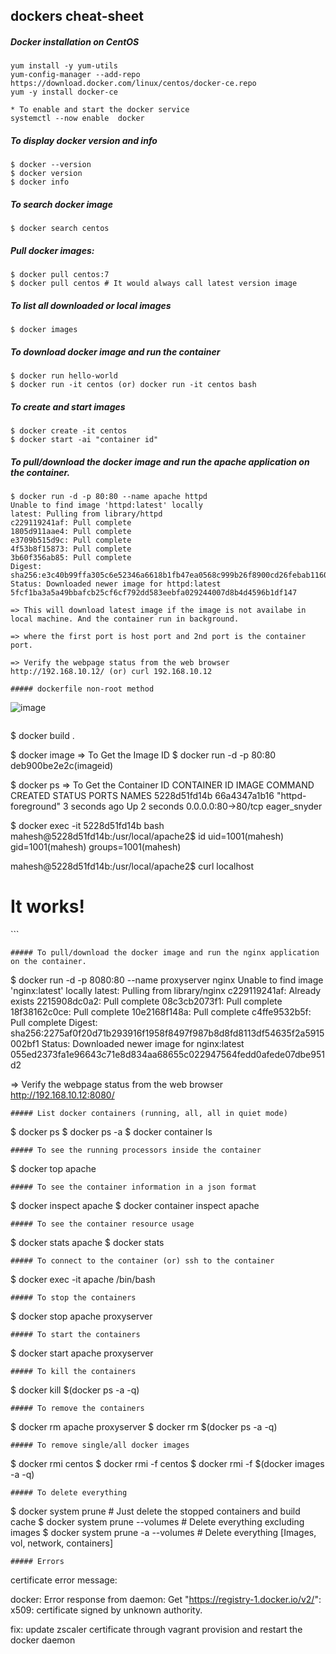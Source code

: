 ## dockers cheat-sheet

##### Docker installation on CentOS
```
yum install -y yum-utils
yum-config-manager --add-repo https://download.docker.com/linux/centos/docker-ce.repo
yum -y install docker-ce

* To enable and start the docker service
systemctl --now enable  docker
```
##### To display docker version and info
```
$ docker --version
$ docker version
$ docker info
```
##### To search docker image
```
$ docker search centos
```
##### Pull docker images:
```
$ docker pull centos:7
$ docker pull centos # It would always call latest version image
```
##### To list all downloaded or local images
```
$ docker images
```
##### To download docker image and run the container
```
$ docker run hello-world
$ docker run -it centos (or) docker run -it centos bash
```
##### To create and start images
```
$ docker create -it centos
$ docker start -ai "container id"
```
##### To pull/download the docker image and run the apache application on the container.
```
$ docker run -d -p 80:80 --name apache httpd   
Unable to find image 'httpd:latest' locally
latest: Pulling from library/httpd
c229119241af: Pull complete 
1805d911aae4: Pull complete 
e3709b515d9c: Pull complete 
4f53b8f15873: Pull complete 
3b60f356ab85: Pull complete 
Digest: sha256:e3c40b99ffa305c6e52346a6618b1fb47ea0568c999b26f8900cd26febab1160
Status: Downloaded newer image for httpd:latest
5fcf1ba3a5a49bbafcb25cf6cf792dd583eebfa029244007d8b4d4596b1df147

=> This will download latest image if the image is not availabe in local machine. And the container run in background.

=> where the first port is host port and 2nd port is the container port.

=> Verify the webpage status from the web browser http://192.168.10.12/ (or) curl 192.168.10.12

##### dockerfile non-root method
```
![image](https://user-images.githubusercontent.com/13557069/213743894-7f39e05b-f125-43ff-9862-4caa99ddef1b.png)
```

```
$ docker build .

$ docker image => To Get the Image ID
$ docker run -d -p 80:80 deb900be2e2c(imageid)

$ docker ps => To Get the Container ID
CONTAINER ID   IMAGE          COMMAND              CREATED         STATUS         PORTS                NAMES
5228d51fd14b   66a4347a1b16   "httpd-foreground"   3 seconds ago   Up 2 seconds   0.0.0.0:80->80/tcp   eager_snyder

$ docker exec -it 5228d51fd14b bash
mahesh@5228d51fd14b:/usr/local/apache2$ id
uid=1001(mahesh) gid=1001(mahesh) groups=1001(mahesh)

mahesh@5228d51fd14b:/usr/local/apache2$ curl localhost
<html><body><h1>It works!</h1></body></html>
```

```
##### To pull/download the docker image and run the nginx application on the container.
```
$ docker run -d -p 8080:80 --name proxyserver nginx
Unable to find image 'nginx:latest' locally
latest: Pulling from library/nginx
c229119241af: Already exists 
2215908dc0a2: Pull complete 
08c3cb2073f1: Pull complete 
18f38162c0ce: Pull complete 
10e2168f148a: Pull complete 
c4ffe9532b5f: Pull complete 
Digest: sha256:2275af0f20d71b293916f1958f8497f987b8d8fd8113df54635f2a5915002bf1
Status: Downloaded newer image for nginx:latest
055ed2373fa1e96643c71e8d834aa68655c022947564fedd0afede07dbe951d2

=> Verify the webpage status from the web browser http://192.168.10.12:8080/
```
##### List docker containers (running, all, all in quiet mode)
```
$ docker ps
$ docker ps -a
$ docker container ls
```
##### To see the running processors inside the container
```
$ docker top apache
```
##### To see the container information in a json format
```
$ docker inspect apache
$ docker container inspect apache
```
##### To see the container resource usage
```
$ docker stats apache
$ docker stats 
```
##### To connect to the container (or) ssh to the container
```
$ docker exec -it apache /bin/bash
```
##### To stop the containers
```
$ docker stop apache proxyserver
 ```
##### To start the containers
```
$ docker start apache proxyserver
```
##### To kill the containers
```
$ docker kill $(docker ps -a -q)
```
##### To remove the containers
```
$ docker rm apache proxyserver
$ docker rm $(docker ps -a -q)
```
##### To remove single/all docker images
```
$ docker rmi centos
$ docker rmi -f centos
$ docker rmi -f $(docker images -a -q)
```
##### To delete everything
```
$ docker system prune # Just delete the stopped containers and build cache
$ docker system prune --volumes  # Delete everything excluding images
$ docker system prune -a --volumes # Delete everything [Images, vol, network, containers]
```
##### Errors
```
certificate error message:

docker: Error response from daemon: Get "https://registry-1.docker.io/v2/": x509: certificate signed by unknown authority.

fix: update zscaler certificate through vagrant provision and restart the docker daemon
```
